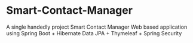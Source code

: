 # Smart-Contact-Manager
A single handedly project Smart Contact Manager Web based application using Spring Boot + Hibernate Data JPA + Thymeleaf + Spring Security
